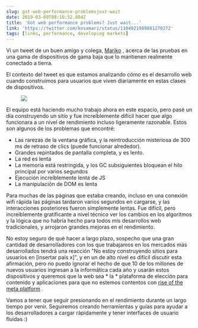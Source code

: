 ```yaml
---
slug: got-web-performance-problemsjust-wait
date: 2019-03-09T08:10:52.804Z
title: 'Got web performance problems? Just wait...'
link: 'https://twitter.com/kosamari/status/1104021989881270272'
tags: [links, performance, developing markets]
---
```

Vi un tweet de un buen amigo y colega, [Mariko](https://twitter.com/kosamari) , acerca de las pruebas en una gama de dispositivos de gama baja que lo mantienen realmente conectado a tierra.

El contexto del tweet es que estamos analizando cómo es el desarrollo web cuando construimos para usuarios que viven diariamente en estas clases de dispositivos.

<figure>
  <img src="/images/2019-03-09-got-web-performance-problemsjust-wait.jpeg">
</figure>

El equipo está haciendo mucho trabajo ahora en este espacio, pero pasé un día construyendo un sitio y fue increíblemente difícil hacer que algo funcionara a un nivel de rendimiento incluso ligeramente razonable. Estos son algunos de los problemas que encontré:

* Las rarezas de la ventana gráfica, y la reintroducción misteriosa de 300 ms de retraso de clics (puede funcionar alrededor).
* Grandes repintados de pantalla completa, y es lento.
* La red es lenta
* La memoria está restringida, y los GC subsiguientes bloquean el hilo principal por varios segundos
* Ejecución increíblemente lenta de JS
* La manipulación de DOM es lenta

Para muchas de las páginas que estaba creando, incluso en una conexión wifi rápida las páginas tardaron varios segundos en cargarse, y las interacciones posteriores fueron simplemente lentas. Fue difícil, pero increíblemente gratificante a nivel técnico ver los cambios en los algoritmos y la lógica que no habría hecho para todos mis desarrollos web tradicionales, y arrojaron grandes mejoras en el rendimiento.

No estoy seguro de qué hacer a largo plazo, sospecho que una gran cantidad de desarrolladores con los que trabajamos en los mercados más desarrollados tendrá una reacción &quot;No estoy construyendo sitios para usuarios en [insertar país x]&quot;, y en un de alto nivel es difícil discutir esta afirmación, pero no puedo ignorar el hecho de que 10 de los millones de nuevos usuarios ingresan a la informática cada año y usarán estos dispositivos y queremos que la web sea * la * plataforma de elección para contenido y aplicaciones para que no estemos contentos con [rise of the meta platform](https://paul.kinlan.me/rise-of-the-meta-platforms/) .

Vamos a tener que seguir presionando en el rendimiento durante un largo tiempo por venir. Seguiremos creando herramientas y guías para ayudar a los desarrolladores a cargar rápidamente y tener interfaces de usuario fluidas :)
